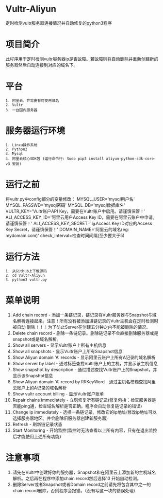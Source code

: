 # Vultr-Aliyun
定时检测vultr服务器连接情况并自动修复的python3程序

# 项目简介
此程序用于定时检测vultr服务器ip是否故障。若故障则将自动删除并重新创建新的服务器然后自动连接到对应的域名下。


# 平台
	1. 阿里云，并需要有可使用域名
	2. Vultr
	3. 一台国内服务器


# 服务器运行环境
	1. Linxu操作系统
	2. Python3
	3. Mysql
	4. 阿里云核心SDK包 (运行命令行: Sudo pip3 install aliyun-python-sdk-core-v3 安装)

# 运行之前
将vultr.py中config部分的变量修改：
MYSQL_USER='mysql用户名'
MYSQL_PASSWD='mysql密码'
MYSQL_DB='mysql数据库名'
VULTR_KEY='Vultr账户API Key，需要在Vultr账户中启用。请谨慎保管！'
ALI_ACCESS_KEY_ID='阿里云用户Access Key ID，需要在阿里云账户中申请。请谨慎保管！'
ALI_ACCESS_KEY_SECRET='与Access Key ID对应的Access Key Secret，请谨慎保管！'
DOMAIN_NAME='阿里云的域名(eg: mydomain.com)'
check_interval=检查时间间隔(至少要大于5)
	


# 运行方法
	1. 从Github上下载源码
	2. cd Vultr-Aliyun
	3. python3 vultr.py


# 菜单说明
1. Add chain record - 添加一条链记录，链记录将Vultr服务器与Snapshot与域名解析连接起来。注意！所有没有被添加进链记录的Vultr主机会在定时检测时被自动  删除！！！为了防止Server在创建五分钟之内不能被删除的情况。
2. Delete chain record - 删除一条链记录。删除链记录不会直接删除服务器或是snapshot或是域名解析。
3. Show all servers - 显示Vultr账户上所有主机信息
4. Show all snapshots - 显示Vultr账户上所有Snapshot信息
5. Show Aliyun domain 'A' records - 显示阿里云账户上所有A记录的域名解析
6. Show server by label - 通过标签查找Vultr账户上的主机，并显示该主机信息
7. Show snapshot by description - 通过描述查找Vultr账户上的Snapshot，并显示该Snapshot信息
8. Show Aliyun domain 'A' record by RRKeyWord - 通过主机名模糊查找阿里云账户上的A记录的域名解析
9. Show vultr account billing - 显示Vultr账户账单
10. Repair chains immediately - 立刻修复所有链记录(修复包括：检查服务器是否能ping通，检查域名解析是否正确。程序会自动修复链记录的错误)
11. Change ip immediately - 选择一条链记录，修改它的ip地址(修改ip地址可以选择服务器地区。并会删除旧服务器创建新服务器)
12. Refresh - 刷新链记录状态
13. Start Monitoring - 开始监控(监控时无法查看以上所有内容，只有在退出监控后才能使用上述所有功能)

# 注意事项
1. 请先在Vultr中创建好你的服务器，Snapshot和在阿里云上添加新的主机域名解析。之后再在程序中添加chain record然后选择13 开始自动检测。
2. 删除Server或者Snapshot或者Domain record之前请先将包含其中之一的chain record删除，否则程序会报错。（没有写这一块的错误处理）
